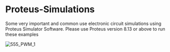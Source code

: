 # Proteus-Simulations
Some very important and common use electronic circuit simulations using Proteus Simulator Software. Please use Proteus version 8.13 or above to run these examples


![555_PWM_1](https://user-images.githubusercontent.com/78910261/227759653-8216fc81-d8ba-4ca3-8066-7ff3ca030a23.png)
